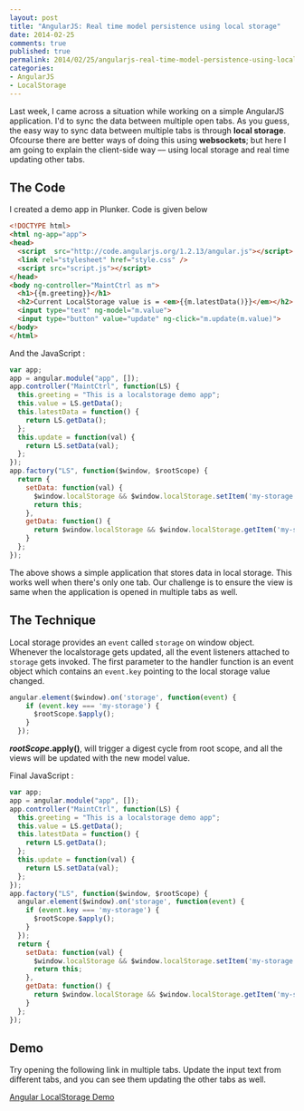 ```yaml
---
layout: post
title: "AngularJS: Real time model persistence using local storage"
date: 2014-02-25 
comments: true
published: true
permalink: 2014/02/25/angularjs-real-time-model-persistence-using-local-storage/
categories: 
- AngularJS
- LocalStorage
---
```


Last week, I came across a situation while working on a simple AngularJS application. I'd to sync the data between multiple open tabs. As you guess,  the easy way to sync data between multiple tabs is through **local storage**. Ofcourse there are better ways of doing this using **websockets**; but here I am going to explain the client-side way –– using local storage and real time updating other tabs. 
<!-- more -->

## The Code

I created a demo app in Plunker. Code is given below

```html index.html
<!DOCTYPE html>
<html ng-app="app">
<head>
  <script  src="http://code.angularjs.org/1.2.13/angular.js"></script>
  <link rel="stylesheet" href="style.css" />
  <script src="script.js"></script>
</head>
<body ng-controller="MaintCtrl as m">
  <h1>{{m.greeting}}</h1>
  <h2>Current LocalStorage value is = <em>{{m.latestData()}}</em></h2>
  <input type="text" ng-model="m.value">
  <input type="button" value="update" ng-click="m.update(m.value)">
</body>
</html>
```
And the JavaScript :

```js
var app;
app = angular.module("app", []);
app.controller("MaintCtrl", function(LS) {
  this.greeting = "This is a localstorage demo app";
  this.value = LS.getData();
  this.latestData = function() {
    return LS.getData();
  };
  this.update = function(val) {
    return LS.setData(val);
  };
});
app.factory("LS", function($window, $rootScope) {
  return {
    setData: function(val) {
      $window.localStorage && $window.localStorage.setItem('my-storage', val);
      return this;
    },
    getData: function() {
      return $window.localStorage && $window.localStorage.getItem('my-storage');
    }
  };
});
```

The above shows a simple application that stores data in local storage. This works well when there's only one tab. Our challenge is to ensure the view is same when the application is opened in multiple tabs as well.

## The Technique 

Local storage provides an `event` called `storage` on window object. Whenever the localstorage gets updated, all the event listeners attached to `storage` gets invoked. The first parameter to the handler function is an event object which contains  an `event.key` pointing to the local storage value changed.

```js
angular.element($window).on('storage', function(event) {
    if (event.key === 'my-storage') {
      $rootScope.$apply();
    }
  });
```

**$rootScope.$apply()**, will trigger a digest cycle from root scope, and all the views will be updated with the new model value.

Final JavaScript :

```js
var app;
app = angular.module("app", []);
app.controller("MaintCtrl", function(LS) {
  this.greeting = "This is a localstorage demo app";
  this.value = LS.getData();
  this.latestData = function() {
    return LS.getData();
  };
  this.update = function(val) {
    return LS.setData(val);
  };
});
app.factory("LS", function($window, $rootScope) {
  angular.element($window).on('storage', function(event) {
    if (event.key === 'my-storage') {
      $rootScope.$apply();
    }
  });
  return {
    setData: function(val) {
      $window.localStorage && $window.localStorage.setItem('my-storage', val);
      return this;
    },
    getData: function() {
      return $window.localStorage && $window.localStorage.getItem('my-storage');
    }
  };
});
```

## Demo

Try opening the following link in multiple  tabs. Update the input text from different tabs, and you can see them updating the other tabs as well.

<a href="http://embed.plnkr.co/ThpFwX7BRhRhNWPuq5ap/preview" target="_blank">Angular LocalStorage Demo</a>